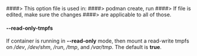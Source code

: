 ####> This option file is used in:
####>   podman create, run
####> If file is edited, make sure the changes
####> are applicable to all of those.
#### **--read-only-tmpfs**

If container is running in **--read-only** mode, then mount a read-write tmpfs on _/dev_, _/dev/shm_, _/run_, _/tmp_, and _/var/tmp_. The default is **true**.

